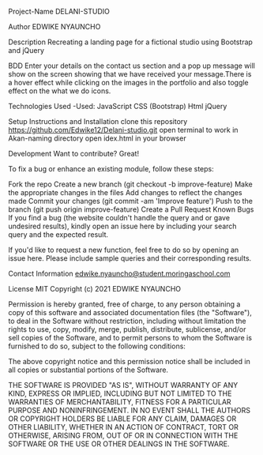 Project-Name
DELANI-STUDIO

Author
EDWIKE NYAUNCHO

Description
Recreating a landing page for a fictional studio using Bootstrap and jQuery

BDD
Enter your details on the contact us section and a pop up message will show on the screen showing that we have received your message.There is a hover effect while clicking on the images in the portfolio and also toggle effect on the what we do icons.

Technologies Used
-Used: JavaScript CSS (Bootstrap) Html jQuery

Setup Instructions and Installation
clone this repository https://github.com/Edwike12/Delani-studio.git open terminal to work in Akan-naming directory open idex.html in your browser

Development
Want to contribute? Great!

To fix a bug or enhance an existing module, follow these steps:

Fork the repo
Create a new branch (git checkout -b improve-feature)
Make the appropriate changes in the files
Add changes to reflect the changes made
Commit your changes (git commit -am 'Improve feature')
Push to the branch (git push origin improve-feature)
Create a Pull Request
Known Bugs
If you find a bug (the website couldn't handle the query and or gave undesired results), kindly open an issue here by including your search query and the expected result.

If you'd like to request a new function, feel free to do so by opening an issue here. Please include sample queries and their corresponding results.

Contact Information
edwike.nyauncho@student.moringaschool.com

License
MIT Copyright (c) 2021 EDWIKE NYAUNCHO

Permission is hereby granted, free of charge, to any person obtaining a copy of this software and associated documentation files (the "Software"), to deal in the Software without restriction, including without limitation the rights to use, copy, modify, merge, publish, distribute, sublicense, and/or sell copies of the Software, and to permit persons to whom the Software is furnished to do so, subject to the following conditions:

The above copyright notice and this permission notice shall be included in all copies or substantial portions of the Software.

THE SOFTWARE IS PROVIDED "AS IS", WITHOUT WARRANTY OF ANY KIND, EXPRESS OR IMPLIED, INCLUDING BUT NOT LIMITED TO THE WARRANTIES OF MERCHANTABILITY, FITNESS FOR A PARTICULAR PURPOSE AND NONINFRINGEMENT. IN NO EVENT SHALL THE AUTHORS OR COPYRIGHT HOLDERS BE LIABLE FOR ANY CLAIM, DAMAGES OR OTHER LIABILITY, WHETHER IN AN ACTION OF CONTRACT, TORT OR OTHERWISE, ARISING FROM, OUT OF OR IN CONNECTION WITH THE SOFTWARE OR THE USE OR OTHER DEALINGS IN THE SOFTWARE.